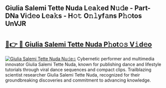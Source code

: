 ## Giulia Salemi Tette Nuda L𝚎a𝚔ed N𝚞𝚍e - Part-DNa Vi𝚍𝚎o L𝚎a𝚔s - H𝚘𝚝 O𝚗𝚕yf𝚊ns P𝚑𝚘tos UnVJR

# <h2><a href="http://kf33c0t.oniu.top/?m=Giulia+Salemi+Tette+Nuda">🔗👉 🔴 Giulia Salemi Tette Nuda P𝚑ot𝚘𝚜 V𝚒d𝚎o</a></h2>

[![Giulia Salemi Tette Nuda Nu𝚍e𝚜](https://i.imgur.com/0qMVB7G.gif)](http://kf33c0t.oniu.top/?m=Giulia+Salemi+Tette+Nuda)
Cybernetic performer and multimedia innovator Giulia Salemi Tette Nuda, known for publishing dance and lifestyle tutorials through viral dance sequences and compact clips. Trailblazing scientist researcher Giulia Salemi Tette Nuda, recognized for their groundbreaking discoveries and commitment to advancing knowledge.  
